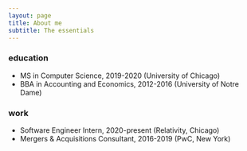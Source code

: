 ```yaml
---
layout: page
title: About me
subtitle: The essentials
---
```


### education

* MS in Computer Science, 2019-2020 (University of Chicago)
* BBA in Accounting and Economics, 2012-2016 (University of Notre Dame)

### work

* Software Engineer Intern, 2020-present (Relativity, Chicago)
* Mergers & Acquisitions Consultant, 2016-2019 (PwC, New York)
